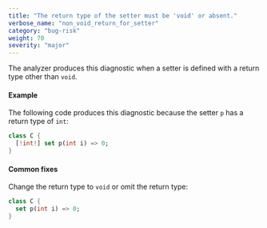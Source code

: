 ```yaml
---
title: "The return type of the setter must be 'void' or absent."
verbose_name: "non_void_return_for_setter"
category: "bug-risk"
weight: 70
severity: "major"
---
```

The analyzer produces this diagnostic when a setter is defined with a
return type other than `void`.

#### Example

The following code produces this diagnostic because the setter `p` has a
return type of `int`:

```dart
class C {
  [!int!] set p(int i) => 0;
}
```

#### Common fixes

Change the return type to `void` or omit the return type:

```dart
class C {
  set p(int i) => 0;
}
```

